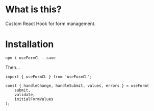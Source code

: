 # What is this?

Custom React Hook for form management.

# Installation

`npm i useFormCL --save`

Then...

```
import { useFormCL } from 'useFormCL';

const { handleChange, handleSubmit, values, errors } = useForm(
    submit,
    validate,
    initialFormValues
);
```
